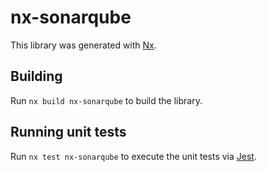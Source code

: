 # nx-sonarqube

This library was generated with [Nx](https://nx.dev).

## Building

Run `nx build nx-sonarqube` to build the library.

## Running unit tests

Run `nx test nx-sonarqube` to execute the unit tests via [Jest](https://jestjs.io).
